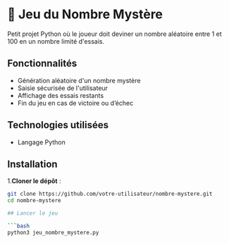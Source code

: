 # 🎲 Jeu du Nombre Mystère

Petit projet Python où le joueur doit deviner un nombre aléatoire entre 1 et 100 en un nombre limité d'essais.

## Fonctionnalités

- Génération aléatoire d'un nombre mystère
- Saisie sécurisée de l'utilisateur
- Affichage des essais restants
- Fin du jeu en cas de victoire ou d’échec

## Technologies utilisées

- Langage Python

## Installation

1.**Cloner le dépôt** :

   ```bash
   git clone https://github.com/votre-utilisateur/nombre-mystere.git
   cd nombre-mystere

## Lancer le jeu

```bash
python3 jeu_nombre_mystere.py